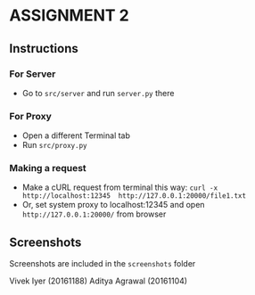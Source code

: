 # ASSIGNMENT 2

## Instructions

### For Server
- Go to `src/server` and run `server.py` there

### For Proxy
- Open a different Terminal tab
- Run `src/proxy.py`

### Making a request
- Make a cURL request from terminal this way: `curl -x http://localhost:12345  http://127.0.0.1:20000/file1.txt`
- Or, set system proxy to localhost:12345 and open `http://127.0.0.1:20000/` from browser

## Screenshots

Screenshots are included in the `screenshots` folder

Vivek Iyer (20161188)
Aditya Agrawal (20161104)
